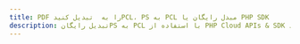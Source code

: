 ---title: PDF را به  تبدیل کنیدPCL، PS به PCL مبدل رایگان یا PHP SDKdescription: تبدیل رایگانPS به PCL با استفاده از PHP Cloud APIs & SDK همچنین اسناد PDF را در Cloud ایجاد، ویرایش و رندر کنید.---